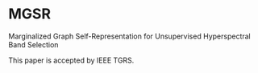 # MGSR

Marginalized Graph Self-Representation for Unsupervised Hyperspectral Band Selection

This paper is accepted by IEEE TGRS.
